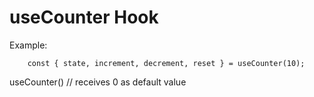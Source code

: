 # useCounter Hook

Example:

```
    const { state, increment, decrement, reset } = useCounter(10);
```

useCounter() // receives 0 as default value